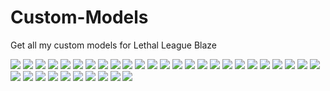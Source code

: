 # Custom-Models
Get all my custom models for Lethal League Blaze

<img src="Cactuar/Workfiles/Render.png">

<img src="Evileye/Workfiles/Render.png">

<img src="Jimi Hendice/Workfiles/Render.png">

<img src="Phantom of The Opera/Workfiles/Render.png">

<img src="Sbire/Workfiles/Render.png">

<img src="Sir Greed/Workfiles/Render.png">

<img src="Sunglasses Jet/Workfiles/Render.png">

<img src="Zato/Workfiles/Render.png">

<img src="Doctor Liche/Workfiles/Render.png">

<img src="Lemongrab/Workfiles/Render.png">

<img src="Momonga/Workfiles/Render.png">

<img src="Candy O'Lantern/Workfiles/Render.png">

<img src="Ashes&Dust/Workfiles/Render.png">

<img src="Valkyrie/Workfiles/Render.png">

<img src="Doom Slayer/Workfiles/Render.png">

<img src="Xi/Workfiles/Render.png">

<img src="Zodd/Workfiles/Render.png">

<img src="Noise Clone - Dark Blood/Render.gif">

<img src="Sonata Ribbons/Workfiles/Render.png">

<img src="Candyman YV Head/Workfiles/Render.png">

<img src="Toxic Crown/Workfiles/Render.png">

<img src="Sombrero Switch/Workfiles/Render.png">

<img src="Bump/Workfiles/Render1.png">
<img src="Bump/Workfiles/Render2.png">
<img src="Bump/Workfiles/Render3.png">

<img src="Toxic Power Glove/Workfiles/Render.png">

<img src="Candyman Crown/Workfiles/Render.png">

<img src="D.s.m/Workfiles/Render.png">

<img src="Mazda MX-5 NA/Workfiles/Render.png">

<img src="Technoblade/Workfiles/Render.png">

<img src="Neco-Arc/Workfiles/Render.png">

<img src="Bridget/Workfiles/Render.png">

<img src="Chainsawman Power/Workfiles/Render.png">

<img src="Century Six Jacket Raptor/Workfiles/Render.png">

<img src="Spirit of The Season/Workfiles/Render.png">
